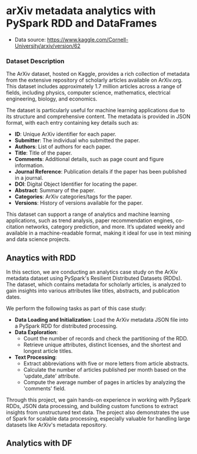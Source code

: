 # arXiv metadata analytics with PySpark RDD and DataFrames
- Data source: https://www.kaggle.com/Cornell-University/arxiv/version/62

### Dataset Description

The ArXiv dataset, hosted on Kaggle, provides a rich collection of metadata from the extensive repository of scholarly articles available on ArXiv.org. This dataset includes approximately 1.7 million articles across a range of fields, including physics, computer science, mathematics, electrical engineering, biology, and economics. 

The dataset is particularly useful for machine learning applications due to its structure and comprehensive content. The metadata is provided in JSON format, with each entry containing key details such as:

- **ID**: Unique ArXiv identifier for each paper.
- **Submitter**: The individual who submitted the paper.
- **Authors**: List of authors for each paper.
- **Title**: Title of the paper.
- **Comments**: Additional details, such as page count and figure information.
- **Journal Reference**: Publication details if the paper has been published in a journal.
- **DOI**: Digital Object Identifier for locating the paper.
- **Abstract**: Summary of the paper.
- **Categories**: ArXiv categories/tags for the paper.
- **Versions**: History of versions available for the paper.

This dataset can support a range of analytics and machine learning applications, such as trend analysis, paper recommendation engines, co-citation networks, category prediction, and more. It’s updated weekly and available in a machine-readable format, making it ideal for use in text mining and data science projects.


## Anaytics with RDD

In this section, we are conducting an analytics case study on the ArXiv metadata dataset using PySpark's Resilient Distributed Datasets (RDDs). The dataset, which contains metadata for scholarly articles, is analyzed to gain insights into various attributes like titles, abstracts, and publication dates.

We perform the following tasks as part of this case study:
- **Data Loading and Initialization**: Load the ArXiv metadata JSON file into a PySpark RDD for distributed processing.
- **Data Exploration**:
  - Count the number of records and check the partitioning of the RDD.
  - Retrieve unique attributes, distinct licenses, and the shortest and longest article titles.
- **Text Processing**:
  - Extract abbreviations with five or more letters from article abstracts.
  - Calculate the number of articles published per month based on the 'update_date' attribute.
  - Compute the average number of pages in articles by analyzing the 'comments' field.
  
Through this project, we gain hands-on experience in working with PySpark RDDs, JSON data processing, and building custom functions to extract insights from unstructured text data. The project also demonstrates the use of Spark for scalable data processing, especially valuable for handling large datasets like ArXiv's metadata repository.


## Analytics with DF